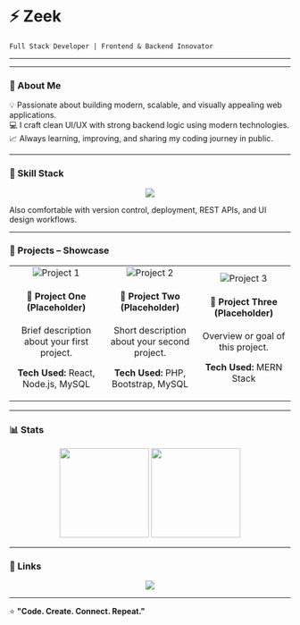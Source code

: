 # ⚡ Zeek

`Full Stack Developer | Frontend & Backend Innovator`

---

---

### 🚀 About Me
💡 Passionate about building modern, scalable, and visually appealing web applications.  
💻 I craft clean UI/UX with strong backend logic using modern technologies.  
📈 Always learning, improving, and sharing my coding journey in public.  

---

### 🧠 Skill Stack

<p align="center">
  <img src="https://skillicons.dev/icons?i=html,css,js,react,php,nodejs,mysql,mongodb,git,github,vercel,figma,bootstrap" />
</p>

Also comfortable with version control, deployment, REST APIs, and UI design workflows.

---

### 💼 Projects – Showcase

<table>
  <tr>
    <td align="center" width="33%">
      <img src="https://via.placeholder.com/400x200?text=Project+1+Preview" alt="Project 1"/>
      <h4>🚧 Project One (Placeholder)</h4>
      <p>Brief description about your first project.</p>
      <p><b>Tech Used:</b> React, Node.js, MySQL</p>
    </td>
    <td align="center" width="33%">
      <img src="https://via.placeholder.com/400x200?text=Project+2+Preview" alt="Project 2"/>
      <h4>🚧 Project Two (Placeholder)</h4>
      <p>Short description about your second project.</p>
      <p><b>Tech Used:</b> PHP, Bootstrap, MySQL</p>
    </td>
    <td align="center" width="33%">
      <img src="https://via.placeholder.com/400x200?text=Project+3+Preview" alt="Project 3"/>
      <h4>🚧 Project Three (Placeholder)</h4>
      <p>Overview or goal of this project.</p>
      <p><b>Tech Used:</b> MERN Stack</p>
    </td>
  </tr>
</table>

---

### 📊 Stats

<p align="center">
  <img src="https://github-readme-stats.vercel.app/api?username=UserHazee&show_icons=true&theme=github_dark&hide_border=true" height="160px"/>
  <img src="https://github-readme-stats.vercel.app/api/top-langs/?username=UserHazee&layout=compact&theme=github_dark&hide_border=true" height="160px"/>
</p>

---

### 🔗 Links

<p align="center">
  <a href="https://www.facebook.com/share/19ptBKWcw9/" target="_blank">
    <img src="https://img.shields.io/badge/Facebook-%231877F2.svg?&style=for-the-badge&logo=facebook&logoColor=white" />
  </a>
</p>

---

⭐ **"Code. Create. Connect. Repeat."**

